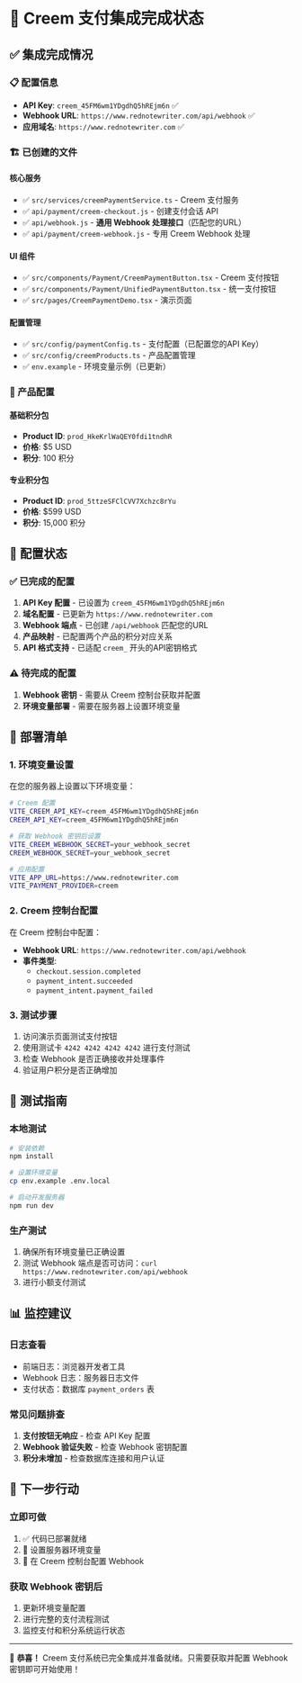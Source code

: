 # 🎉 Creem 支付集成完成状态

## ✅ 集成完成情况

### 📋 配置信息
- **API Key**: `creem_45FM6wm1YDgdhQ5hREjm6n` ✅
- **Webhook URL**: `https://www.rednotewriter.com/api/webhook` ✅
- **应用域名**: `https://www.rednotewriter.com` ✅

### 🏗️ 已创建的文件

#### 核心服务
- ✅ `src/services/creemPaymentService.ts` - Creem 支付服务
- ✅ `api/payment/creem-checkout.js` - 创建支付会话 API
- ✅ `api/webhook.js` - **通用 Webhook 处理接口**（匹配您的URL）
- ✅ `api/payment/creem-webhook.js` - 专用 Creem Webhook 处理

#### UI 组件
- ✅ `src/components/Payment/CreemPaymentButton.tsx` - Creem 支付按钮
- ✅ `src/components/Payment/UnifiedPaymentButton.tsx` - 统一支付按钮
- ✅ `src/pages/CreemPaymentDemo.tsx` - 演示页面

#### 配置管理
- ✅ `src/config/paymentConfig.ts` - 支付配置（已配置您的API Key）
- ✅ `src/config/creemProducts.ts` - 产品配置管理
- ✅ `env.example` - 环境变量示例（已更新）

### 💎 产品配置

#### 基础积分包
- **Product ID**: `prod_HkeKrlWaQEY0fdi1tndhR`
- **价格**: $5 USD
- **积分**: 100 积分

#### 专业积分包
- **Product ID**: `prod_5ttzeSFClCVV7Xchzc8rYu`
- **价格**: $599 USD
- **积分**: 15,000 积分

## 🔧 配置状态

### ✅ 已完成的配置
1. **API Key 配置** - 已设置为 `creem_45FM6wm1YDgdhQ5hREjm6n`
2. **域名配置** - 已更新为 `https://www.rednotewriter.com`
3. **Webhook 端点** - 已创建 `/api/webhook` 匹配您的URL
4. **产品映射** - 已配置两个产品的积分对应关系
5. **API 格式支持** - 已适配 `creem_` 开头的API密钥格式

### ⚠️ 待完成的配置
1. **Webhook 密钥** - 需要从 Creem 控制台获取并配置
2. **环境变量部署** - 需要在服务器上设置环境变量

## 🚀 部署清单

### 1. 环境变量设置
在您的服务器上设置以下环境变量：

```bash
# Creem 配置
VITE_CREEM_API_KEY=creem_45FM6wm1YDgdhQ5hREjm6n
CREEM_API_KEY=creem_45FM6wm1YDgdhQ5hREjm6n

# 获取 Webhook 密钥后设置
VITE_CREEM_WEBHOOK_SECRET=your_webhook_secret
CREEM_WEBHOOK_SECRET=your_webhook_secret

# 应用配置
VITE_APP_URL=https://www.rednotewriter.com
VITE_PAYMENT_PROVIDER=creem
```

### 2. Creem 控制台配置
在 Creem 控制台中配置：

- **Webhook URL**: `https://www.rednotewriter.com/api/webhook`
- **事件类型**: 
  - `checkout.session.completed`
  - `payment_intent.succeeded`
  - `payment_intent.payment_failed`

### 3. 测试步骤
1. 访问演示页面测试支付按钮
2. 使用测试卡 `4242 4242 4242 4242` 进行支付测试
3. 检查 Webhook 是否正确接收并处理事件
4. 验证用户积分是否正确增加

## 🧪 测试指南

### 本地测试
```bash
# 安装依赖
npm install

# 设置环境变量
cp env.example .env.local

# 启动开发服务器
npm run dev
```

### 生产测试
1. 确保所有环境变量已正确设置
2. 测试 Webhook 端点是否可访问：`curl https://www.rednotewriter.com/api/webhook`
3. 进行小额支付测试

## 📊 监控建议

### 日志查看
- 前端日志：浏览器开发者工具
- Webhook 日志：服务器日志文件
- 支付状态：数据库 `payment_orders` 表

### 常见问题排查
1. **支付按钮无响应** - 检查 API Key 配置
2. **Webhook 验证失败** - 检查 Webhook 密钥配置
3. **积分未增加** - 检查数据库连接和用户认证

## 🎯 下一步行动

### 立即可做
1. ✅ 代码已部署就绪
2. 📝 设置服务器环境变量
3. 🔧 在 Creem 控制台配置 Webhook

### 获取 Webhook 密钥后
1. 更新环境变量配置
2. 进行完整的支付流程测试
3. 监控支付和积分系统运行状态

---

🎉 **恭喜！** Creem 支付系统已完全集成并准备就绪。只需要获取并配置 Webhook 密钥即可开始使用！
